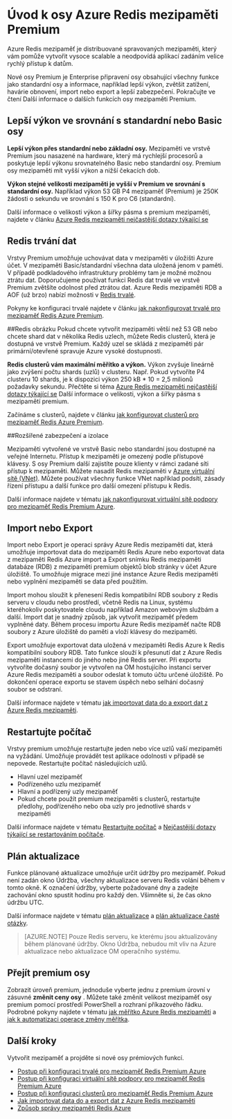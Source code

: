 <properties 
    pageTitle="Úvod k osy Azure Redis mezipaměti Premium | Microsoft Azure" 
    description="Zjistěte, jak vytvořit a spravovat Redis trvalé, Redis clusterů a VNET podpora instance Azure Redis mezipaměti vašeho Premium osy" 
    services="redis-cache" 
    documentationCenter="" 
    authors="steved0x" 
    manager="douge" 
    editor=""/>

<tags 
    ms.service="cache" 
    ms.workload="tbd" 
    ms.tgt_pltfrm="cache-redis" 
    ms.devlang="na" 
    ms.topic="article" 
    ms.date="09/15/2016" 
    ms.author="sdanie"/>

# <a name="introduction-to-the-azure-redis-cache-premium-tier"></a>Úvod k osy Azure Redis mezipaměti Premium
Azure Redis mezipaměť je distribuované spravovaných mezipaměti, který vám pomůže vytvořit vysoce scalable a neodpovídá aplikací zadáním velice rychlý přístup k datům. 

Nové osy Premium je Enterprise připravení osy obsahující všechny funkce jako standardní osy a informace, například lepší výkon, zvětšit zatížení, havárie obnovení, import nebo export a lepší zabezpečení. Pokračujte ve čtení Další informace o dalších funkcích osy mezipaměti Premium.

## <a name="better-performance-compared-to-standard-or-basic-tier"></a>Lepší výkon ve srovnání s standardní nebo Basic osy
**Lepší výkon přes standardní nebo základní osy.** Mezipaměti ve vrstvě Premium jsou nasazené na hardware, který má rychlejší procesorů a poskytuje lepší výkonu srovnatelného Basic nebo standardní osy. Premium osy mezipaměti mít vyšší výkon a nižší čekacích dob. 

**Výkon stejné velikosti mezipaměti je vyšší v Premium ve srovnání s standardní osy.** Například výkon 53 GB P4 mezipaměť (Premium) je 250K žádosti o sekundu ve srovnání s 150 K pro C6 (standardní).

Další informace o velikosti výkon a šířky pásma s premium mezipaměti, najdete v článku [Azure Redis mezipaměti nejčastější dotazy týkající se](cache-faq.md#what-redis-cache-offering-and-size-should-i-use)

## <a name="redis-data-persistence"></a>Redis trvání dat
Vrstvy Premium umožňuje uchovávat data v mezipaměti v úložišti Azure účet. V mezipaměti Basic/standardní všechna data uložená jenom v paměti. V případě podkladového infrastruktury problémy tam je možné možnou ztrátu dat. Doporučujeme používat funkci Redis dat trvalé ve vrstvě Premium zvětšíte odolnost před ztrátou dat. Azure Redis mezipaměti RDB a AOF (už brzo) nabízí možnosti v [Redis trvalé](http://redis.io/topics/persistence). 

Pokyny ke konfiguraci trvalé najdete v článku [jak nakonfigurovat trvalé pro mezipaměť Redis Azure Premium](cache-how-to-premium-persistence.md).

##<a name="redis-cluster"></a>Redis obrázku
Pokud chcete vytvořit mezipaměti větší než 53 GB nebo chcete shard dat v několika Redis uzlech, můžete Redis clusterů, která je dostupná ve vrstvě Premium. Každý uzel se skládá z mezipaměti pár primární/otevřené spravuje Azure vysoké dostupnosti. 

**Redis clusterů vám maximální měřítko a výkon.** Výkon zvyšuje lineárně jako zvýšení počtu shards (uzlů) v clusteru. Např. Pokud vytvoříte P4 clusteru 10 shards, je k dispozici výkon 250 kB * 10 = 2,5 milionů požadavky sekundu. Přečtěte si téma [Azure Redis mezipaměti nejčastější dotazy týkající se](cache-faq.md#what-redis-cache-offering-and-size-should-i-use) Další informace o velikosti, výkon a šířky pásma s mezipamětí premium.

Začínáme s clusterů, najdete v článku [jak konfigurovat clusterů pro mezipaměť Redis Azure Premium](cache-how-to-premium-clustering.md).

##<a name="enhanced-security-and-isolation"></a>Rozšířené zabezpečení a izolace

Mezipaměti vytvořené ve vrstvě Basic nebo standardní jsou dostupné na veřejné Internetu. Přístup k mezipaměti je omezený podle přístupové klávesy. S osy Premium další zajistíte pouze klienty v rámci zadané síti přístup k mezipaměti. Můžete nasadit Redis mezipaměti v [Azure virtuální sítě (VNet)](https://azure.microsoft.com/services/virtual-network/). Můžete používat všechny funkce VNet například podsítí, zásady řízení přístupu a další funkce pro další omezení přístupu k Redis.

Další informace najdete v tématu [jak nakonfigurovat virtuální sítě podpory pro mezipaměť Redis Premium Azure](cache-how-to-premium-vnet.md).

## <a name="importexport"></a>Import nebo Export

Import nebo Export je operaci správy Azure Redis mezipaměti dat, která umožňuje importovat data do mezipaměti Redis Azure nebo exportovat data z mezipaměti Redis Azure import a Export snímku Redis mezipaměti databáze (RDB) z mezipaměti premium objektů blob stránky v účet Azure úložiště. To umožňuje migrace mezi jiné instance Azure Redis mezipaměti nebo vyplnění mezipaměti se data před použitím.

Import mohou sloužit k přenesení Redis kompatibilní RDB soubory z Redis serveru v cloudu nebo prostředí, včetně Redis na Linux, systému kteréhokoliv poskytovatele cloudu například Amazon webovým službám a další. Import dat je snadný způsob, jak vytvořit mezipaměť předem vyplněné daty. Během procesu importu Azure Redis mezipaměť načte RDB soubory z Azure úložiště do paměti a vloží klávesy do mezipaměti.

Export umožňuje exportovat data uložená v mezipaměti Redis Azure k Redis kompatibilní soubory RDB. Tato funkce slouží k přesunutí dat z Azure Redis mezipaměti instancemi do jiného nebo jiné Redis server. Při exportu vytvoříte dočasný soubor je vytvořen na OM hostujícího instanci server Azure Redis mezipaměti a soubor odeslat k tomuto účtu určené úložiště. Po dokončení operace exportu se stavem úspěch nebo selhání dočasný soubor se odstraní.

Další informace najdete v tématu [jak importovat data do a export dat z Azure Redis mezipaměti](cache-how-to-import-export-data.md).

## <a name="reboot"></a>Restartujte počítač

Vrstvy premium umožňuje restartujte jeden nebo více uzlů vaší mezipaměti na vyžádání. Umožňuje provádět test aplikace odolnosti v případě se nepovede. Restartujte počítač následujících uzlů.

-   Hlavní uzel mezipaměť
-   Podřízeného uzlu mezipaměť
-   Hlavní a podřízený uzly mezipaměť
-   Pokud chcete použít premium mezipaměti s clusterů, restartujte předlohy, podřízeného nebo oba uzly pro jednotlivé shards v mezipaměti

Další informace najdete v tématu [Restartujte počítač](cache-administration.md#reboot) a [Nejčastější dotazy týkající se restartováním počítače](cache-administration.md#reboot-faq).

## <a name="schedule-updates"></a>Plán aktualizace

Funkce plánované aktualizace umožňuje určit údržby pro mezipaměť. Pokud není zadán okno Údržba, všechny aktualizace serveru Redis volání během v tomto okně. K označení údržby, vyberte požadované dny a zadejte zachování okno spustit hodinu pro každý den. Všimněte si, že čas okno údržbu UTC. 

Další informace najdete v tématu [plán aktualizace](cache-administration.md#schedule-updates) a [plán aktualizace časté otázky](cache-administration.md#schedule-updates-faq).

>[AZURE.NOTE] Pouze Redis serveru, ke kterému jsou aktualizovány během plánované údržby. Okno Údržba, nebudou mít vliv na Azure aktualizace nebo aktualizace OM operačního systému.

## <a name="to-scale-to-the-premium-tier"></a>Přejít premium osy

Zobrazit úroveň premium, jednoduše vyberte jednu z premium úrovní v zásuvné **změnit ceny osy** . Můžete také změnit velikost mezipaměť osy premium pomocí prostředí PowerShell a rozhraní příkazového řádku. Podrobné pokyny najdete v tématu [jak měřítko Azure Redis mezipaměti](cache-how-to-scale.md) a [jak k automatizaci operace změny měřítka](cache-how-to-scale.md#how-to-automate-a-scaling-operation).

## <a name="next-steps"></a>Další kroky

Vytvořit mezipaměť a projděte si nové osy prémiových funkcí.

-   [Postup při konfiguraci trvalé pro mezipaměť Redis Premium Azure](cache-how-to-premium-persistence.md)
-   [Postup při konfiguraci virtuální sítě podpory pro mezipaměť Redis Premium Azure](cache-how-to-premium-vnet.md)
-   [Postup při konfiguraci clusterů pro mezipaměť Redis Premium Azure](cache-how-to-premium-clustering.md)
-   [Jak importovat data do a export dat z Azure Redis mezipaměti](cache-how-to-import-export-data.md)
-   [Způsob správy mezipaměti Redis Azure](cache-administration.md)
  

